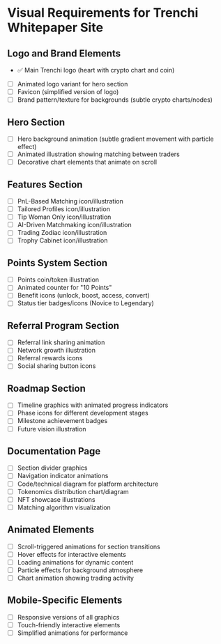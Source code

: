 # Visual Requirements for Trenchi Whitepaper Site

## Logo and Brand Elements
- ✅ Main Trenchi logo (heart with crypto chart and coin)
- [ ] Animated logo variant for hero section
- [ ] Favicon (simplified version of logo)
- [ ] Brand pattern/texture for backgrounds (subtle crypto charts/nodes)

## Hero Section
- [ ] Hero background animation (subtle gradient movement with particle effect)
- [ ] Animated illustration showing matching between traders
- [ ] Decorative chart elements that animate on scroll

## Features Section
- [ ] PnL-Based Matching icon/illustration
- [ ] Tailored Profiles icon/illustration
- [ ] Tip Woman Only icon/illustration
- [ ] AI-Driven Matchmaking icon/illustration
- [ ] Trading Zodiac icon/illustration
- [ ] Trophy Cabinet icon/illustration

## Points System Section
- [ ] Points coin/token illustration
- [ ] Animated counter for "10 Points"
- [ ] Benefit icons (unlock, boost, access, convert)
- [ ] Status tier badges/icons (Novice to Legendary)

## Referral Program Section
- [ ] Referral link sharing animation
- [ ] Network growth illustration
- [ ] Referral rewards icons
- [ ] Social sharing button icons

## Roadmap Section
- [ ] Timeline graphics with animated progress indicators
- [ ] Phase icons for different development stages
- [ ] Milestone achievement badges
- [ ] Future vision illustration

## Documentation Page
- [ ] Section divider graphics
- [ ] Navigation indicator animations
- [ ] Code/technical diagram for platform architecture
- [ ] Tokenomics distribution chart/diagram
- [ ] NFT showcase illustrations
- [ ] Matching algorithm visualization

## Animated Elements
- [ ] Scroll-triggered animations for section transitions
- [ ] Hover effects for interactive elements
- [ ] Loading animations for dynamic content
- [ ] Particle effects for background atmosphere
- [ ] Chart animation showing trading activity

## Mobile-Specific Elements
- [ ] Responsive versions of all graphics
- [ ] Touch-friendly interactive elements
- [ ] Simplified animations for performance
